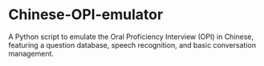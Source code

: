 # Chinese-OPI-emulator
 A Python script to emulate the Oral Proficiency Interview (OPI) in Chinese, featuring a question database, speech recognition, and basic conversation management.
